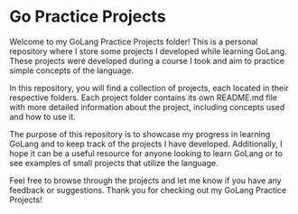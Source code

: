 # Go Practice Projects

Welcome to my GoLang Practice Projects folder! This is a personal repository where I store some projects I developed while learning GoLang. These projects were developed during a course I took and aim to practice simple concepts of the language.

In this repository, you will find a collection of projects, each located in their respective folders. Each project folder contains its own README.md file with more detailed information about the project, including concepts used and how to use it.

The purpose of this repository is to showcase my progress in learning GoLang and to keep track of the projects I have developed. Additionally, I hope it can be a useful resource for anyone looking to learn GoLang or to see examples of small projects that utilize the language.

Feel free to browse through the projects and let me know if you have any feedback or suggestions. Thank you for checking out my GoLang Practice Projects!